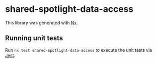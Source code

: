 # shared-spotlight-data-access

This library was generated with [Nx](https://nx.dev).

## Running unit tests

Run `nx test shared-spotlight-data-access` to execute the unit tests via [Jest](https://jestjs.io).
